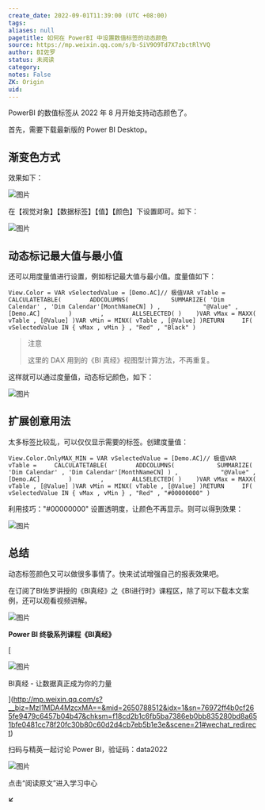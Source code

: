 ```yaml
---
create_date: 2022-09-01T11:39:00 (UTC +08:00)
tags: 
aliases: null
pagetitle: 如何在 PowerBI 中设置数值标签的动态颜色
source: https://mp.weixin.qq.com/s/b-SiV9O9Td7X7zbctRlYVQ
author: BI佐罗
status: 未阅读
category: 
notes: False
ZK: Origin
uid: 
---
```


PowerBI 的数值标签从 2022 年 8 月开始支持动态颜色了。

首先，需要下载最新版的 Power BI Desktop。

## 渐变色方式

效果如下：

![图片](https://mmbiz.qpic.cn/mmbiz_png/09hv4Xua0LODKnicszZ0fx4hQSR9iaY857w9q5fleNwxjDyJHuIVKvqzXNxQibjPNJ6JF6sdibHrEuaM3dYiapvMtkA/640?wx_fmt=png&wxfrom=5&wx_lazy=1&wx_co=1)

在【视觉对象】【数据标签】【值】【颜色】下设置即可。如下：

![图片](https://mmbiz.qpic.cn/mmbiz_png/09hv4Xua0LODKnicszZ0fx4hQSR9iaY8577Jwukzx6vUc1Tbhtib71jOB9Jky9AHkeS4pHc1hpicEKG9EQvnJWSVDg/640?wx_fmt=png&wxfrom=5&wx_lazy=1&wx_co=1)

## 动态标记最大值与最小值

还可以用度量值进行设置，例如标记最大值与最小值。度量值如下：

```
View.Color = VAR vSelectedValue = [Demo.AC]// 极值VAR vTable =     CALCULATETABLE(        ADDCOLUMNS(            SUMMARIZE( 'Dim Calendar' , 'Dim Calendar'[MonthNameCN] ) ,            "@Value" , [Demo.AC]        )        ,        ALLSELECTED( )    )VAR vMax = MAXX( vTable , [@Value] )VAR vMin = MINX( vTable , [@Value] )RETURN     IF( vSelectedValue IN { vMax , vMin } , "Red" , "Black" )
```

> 注意
> 
> 这里的 DAX 用到的《BI 真经》视图型计算方法，不再重复。

这样就可以通过度量值，动态标记颜色，如下：

![图片](https://mmbiz.qpic.cn/mmbiz_png/09hv4Xua0LODKnicszZ0fx4hQSR9iaY857GOgSiaSX1YXuwRiaLbs9NcsGVGltmSSdnlcj8C6m8kUv9h0JXfoftboQ/640?wx_fmt=png&wxfrom=5&wx_lazy=1&wx_co=1)

## 扩展创意用法

太多标签比较乱，可以仅仅显示需要的标签。创建度量值：

```
View.Color.OnlyMAX_MIN = VAR vSelectedValue = [Demo.AC]// 极值VAR vTable =     CALCULATETABLE(        ADDCOLUMNS(            SUMMARIZE( 'Dim Calendar' , 'Dim Calendar'[MonthNameCN] ) ,            "@Value" , [Demo.AC]        )        ,        ALLSELECTED( )    )VAR vMax = MAXX( vTable , [@Value] )VAR vMin = MINX( vTable , [@Value] )RETURN     IF( vSelectedValue IN { vMax , vMin } , "Red" , "#00000000" )
```

利用技巧："#00000000" 设置透明度，让颜色不再显示。则可以得到效果：

![图片](https://mmbiz.qpic.cn/mmbiz_png/09hv4Xua0LODKnicszZ0fx4hQSR9iaY8571YdmVaknXquFf0878Z1OKHqvL13GGH2XicwasclWv8ia9kv2erJMrj5Q/640?wx_fmt=png&wxfrom=5&wx_lazy=1&wx_co=1)

## 总结

动态标签颜色又可以做很多事情了。快来试试增强自己的报表效果吧。

在订阅了BI佐罗讲授的《BI真经》之《BI进行时》课程区，除了可以下载本文案例，还可以观看视频讲解。

![图片](https://mmbiz.qpic.cn/mmbiz_png/09hv4Xua0LNhia5Pc4XC1Um7IYgQhGEoEC1yK05ibUFoPBYpcoAMvibuZh2BZaibMzULeDwNfSeQ0KHRcDUdX3FzVA/640?wx_fmt=png&wxfrom=5&wx_lazy=1&wx_co=1)

**Power BI 终极系列课程《BI真经》**

[

![图片](https://mmbiz.qpic.cn/mmbiz_jpg/09hv4Xua0LNBM1lxlQYHJBicic4CvPoRGLqHgdTZOr8goNRh0asDXA48mRDzc9zxW4UMQiayHwgDmx7mlt4cQxtjg/640?wx_fmt=jpeg&wxfrom=5&wx_lazy=1&wx_co=1)

BI真经 - 让数据真正成为你的力量





](http://mp.weixin.qq.com/s?__biz=MzI1MDA4MzcxMA==&mid=2650788512&idx=1&sn=76972ff4b0cf265fe9479c6457b04b47&chksm=f18cd2b1c6fb5ba7386eb0bb835280bd8a651bfe0481cc78f20fc30b80c60d2d4cb7eb5b1e3e&scene=21#wechat_redirect)

扫码与精英一起讨论 Power BI，验证码：data2022

![图片](https://mmbiz.qpic.cn/mmbiz_png/09hv4Xua0LOiad5BOrdQTKpB733esKiaxZa53LXWIPlQicMjxntaRr3a2hnMmuibTib8QacXeiakucDr7lSNGkuV2MXw/640?wx_fmt=png&wxfrom=5&wx_lazy=1&wx_co=1)

点击“阅读原文”进入学习中心

**↙**
